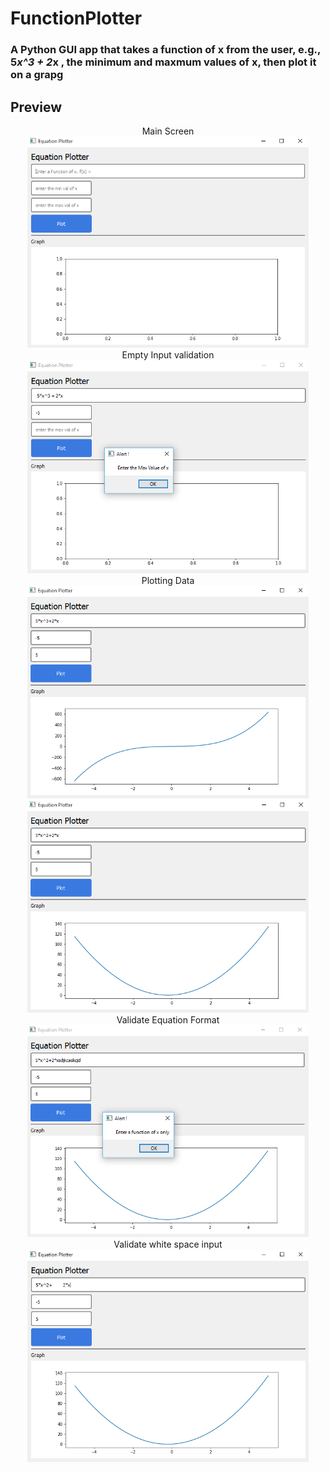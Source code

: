 # FunctionPlotter

### A Python GUI app that takes a function of x from the user, e.g., 5*x^3 + 2*x , the minimum and maxmum values of x, then plot it on a grapg

## Preview
<p align="center">
  Main Screen
  <br/>
  <img src="screens/img1.PNG" width="450" title="hover text">
  <br/>
  Empty Input validation
  <br/>
  <img src="screens/img2.PNG" width="450" title="hover text">
  <br/>
  Plotting Data
  <br/>
  <img src="screens/img3.PNG" width="450" title="hover text">
  <br/>
  <img src="screens/img4.PNG" width="450" title="hover text">
  <br/>
  Validate Equation Format
  <br/>
  <img src="screens/img5.PNG" width="450" title="hover text">
  <br/>
  Validate white space input
  <br/>
  <img src="screens/img6.PNG" width="450" title="hover text">
</p>
